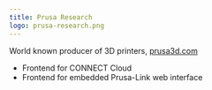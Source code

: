 ```yaml
---
title: Prusa Research
logo: prusa-research.png
---
```


World known producer of 3D printers,
[prusa3d.com](https://www.prusa3d.com)

* Frontend for CONNECT Cloud
* Frontend for embedded Prusa-Link web interface
